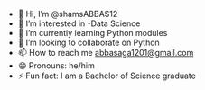 - 👋 Hi, I’m @shamsABBAS12
- 👀 I’m interested in -Data Science
-  🌱 I’m currently learning Python modules
- 💞️ I’m looking to collaborate on Python
- 📫 How to reach me abbasaga1201@gmail.com
- 😄 Pronouns: he/him
- ⚡ Fun fact: I am a Bachelor of Science graduate

<!---
shamsABBAS12/shamsABBAS12 is a ✨ special ✨ repository because its `README.md` (this file) appears on your GitHub profile.
You can click the Preview link to take a look at your changes.
--->
